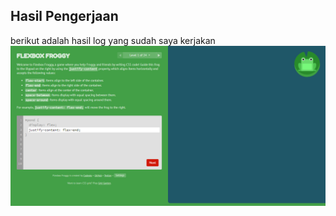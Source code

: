 ## Hasil Pengerjaan
berikut adalah hasil log yang sudah saya kerjakan
![screenshot](https://github.com/salman-setiawan/tugas-css/blob/main/04-flexbox/folder%20screenshot/level%20(01).png)